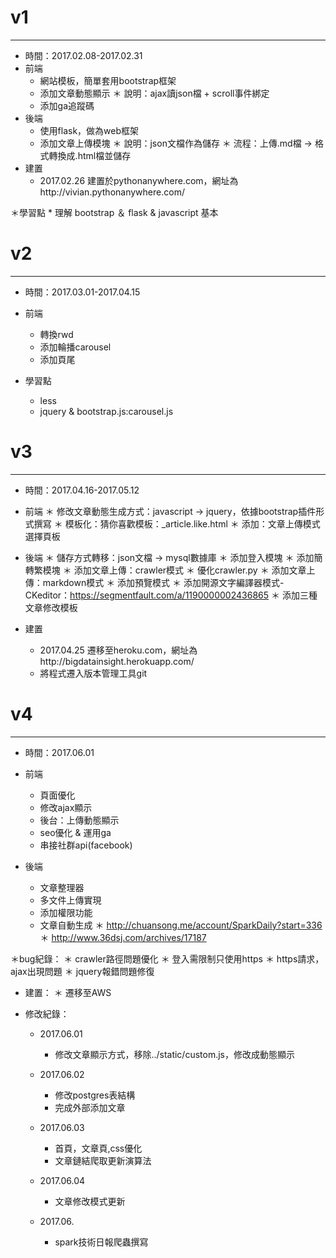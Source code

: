 # v1
-------
* 時間：2017.02.08-2017.02.31
* 前端
	* 網站模板，簡單套用bootstrap框架
	* 添加文章動態顯示
		＊ 說明：ajax讀json檔 + scroll事件綁定
	* 添加ga追蹤碼
* 後端
	* 使用flask，做為web框架
	* 添加文章上傳模塊
		＊ 說明：json文檔作為儲存
		＊ 流程：上傳.md檔 → 格式轉換成.html檔並儲存
* 建置
	* 2017.02.26 建置於pythonanywhere.com，網址為http://vivian.pythonanywhere.com/

＊學習點
	* 理解 bootstrap ＆ flask & javascript 基本 




# v2
-------
* 時間：2017.03.01-2017.04.15
* 前端
	* 轉換rwd
	* 添加輪播carousel
	* 添加頁尾

* 學習點
	* less
	* jquery & bootstrap.js:carousel.js




# v3
--------
* 時間：2017.04.16-2017.05.12

* 前端 
	＊ 修改文章動態生成方式：javascript → jquery，依據bootstrap插件形式撰寫
	＊ 模板化：猜你喜歡模板：_article.like.html
	＊ 添加：文章上傳模式選擇頁板

* 後端
	＊ 儲存方式轉移：json文檔 → mysql數據庫
	＊ 添加登入模塊
	＊ 添加簡轉繁模塊
	＊ 添加文章上傳：crawler模式
	＊ 優化crawler.py
	＊ 添加文章上傳：markdown模式
	＊ 添加預覽模式
	＊ 添加開源文字編譯器模式-CKeditor：https://segmentfault.com/a/1190000002436865
	＊ 添加三種文章修改模板


* 建置
	* 2017.04.25 遷移至heroku.com，網址為http://bigdatainsight.herokuapp.com/
	* 將程式遷入版本管理工具git



# v4
--------
* 時間：2017.06.01
* 前端
	* 頁面優化
	* 修改ajax顯示
	* 後台：上傳動態顯示
	* seo優化 & 運用ga
	* 串接社群api(facebook)

* 後端
	* 文章整理器
	* 多文件上傳實現
	* 添加權限功能
	* 文章自動生成
		＊ http://chuansong.me/account/SparkDaily?start=336
		＊ http://www.36dsj.com/archives/17187
	
＊bug紀錄：
	＊ crawler路徑問題優化
	＊ 登入需限制只使用https
	＊ https請求，ajax出現問題
	＊ jquery報錯問題修復


* 建置：
	＊ 遷移至AWS


* 修改紀錄：
	* 2017.06.01
		*	修改文章顯示方式，移除../static/custom.js，修改成動態顯示

	* 2017.06.02
		* 修改postgres表結構
		* 完成外部添加文章

	* 2017.06.03
		* 首頁，文章頁,css優化
		* 文章鏈結爬取更新演算法

	* 2017.06.04
		* 文章修改模式更新
	* 2017.06.
		* spark技術日報爬蟲撰寫
